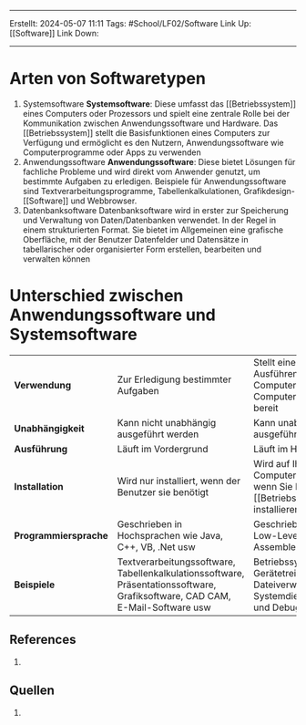 
--- 
Erstellt: 2024-05-07    11:11 
Tags: #School/LF02/Software 
Link Up: [[Software]]
Link Down:

--- 
# Arten von Softwaretypen
1. Systemsoftware
	**Systemsoftware**: Diese umfasst das [[Betriebssystem]] eines Computers oder Prozessors und spielt eine zentrale Rolle bei der Kommunikation zwischen Anwendungssoftware und Hardware. Das [[Betriebssystem]] stellt die Basisfunktionen eines Computers zur Verfügung und ermöglicht es den Nutzern, Anwendungssoftware wie Computerprogramme oder Apps zu verwenden
2. Anwendungssoftware
	**Anwendungssoftware**: Diese bietet Lösungen für fachliche Probleme und wird direkt vom Anwender genutzt, um bestimmte Aufgaben zu erledigen. Beispiele für Anwendungssoftware sind Textverarbeitungsprogramme, Tabellenkalkulationen, Grafikdesign-[[Software]] und Webbrowser.
1. Datenbanksoftware
	Datenbanksoftware wird in erster zur Speicherung und Verwaltung von Daten/Datenbanken verwendet. In der Regel in einem strukturierten Format. Sie bietet im Allgemeinen eine grafische Oberfläche, mit der Benutzer Datenfelder und Datensätze in tabellarischer oder organisierter Form erstellen, bearbeiten und verwalten können

# Unterschied zwischen Anwendungssoftware und Systemsoftware

|                        |                                                                                                                              |                                                                                                     |
| ---------------------- | ---------------------------------------------------------------------------------------------------------------------------- | --------------------------------------------------------------------------------------------------- |
| **Verwendung**         | Zur Erledigung bestimmter Aufgaben                                                                                           | Stellt eine Plattform zum Ausführen von Computerhardware und Computeranwendungen bereit             |
| **Unabhängigkeit**     | Kann nicht unabhängig ausgeführt werden                                                                                      | Kann unabhängig ausgeführt werden                                                                   |
| **Ausführung**         | Läuft im Vordergrund                                                                                                         | Läuft im Hintergrund                                                                                |
| **Installation**       | Wird nur installiert, wenn der Benutzer sie benötigt                                                                         | Wird auf Ihrem Computer installiert, wenn Sie Ihr [[Betriebssystem]] installieren                   |
| **Programmiersprache** | Geschrieben in Hochsprachen wie Java, C++, VB, .Net usw                                                                      | Geschrieben in einer Low-Level-Sprache wie Assembler                                                |
| **Beispiele**          | Textverarbeitungssoftware, Tabellenkalkulationssoftware, Präsentationssoftware, Grafiksoftware, CAD CAM, E-Mail-Software usw | Betriebssysteme, Gerätetreiber, Compiler, Dateiverwaltungstools, Systemdienstprogramme und Debugger |

## References
1. 

## Quellen
1. 